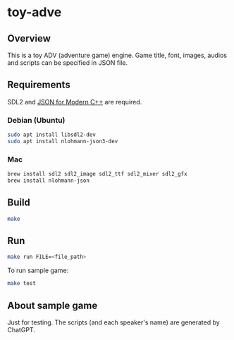 # toy-adve

## Overview

This is a toy ADV (adventure game) engine. Game title, font, images, audios and scripts can be specified in JSON file.

## Requirements

SDL2 and [JSON for Modern C++](https://github.com/nlohmann/json) are required.

### Debian (Ubuntu)

```sh
sudo apt install libsdl2-dev
sudo apt install nlohmann-json3-dev
```

### Mac

```sh
brew install sdl2 sdl2_image sdl2_ttf sdl2_mixer sdl2_gfx
brew install nlohmann-json
```

## Build

```sh
make
```

## Run

```sh
make run FILE=<file_path>
```

To run sample game:

```sh
make test
```

## About sample game

Just for testing. The scripts (and each speaker's name) are generated by ChatGPT.
